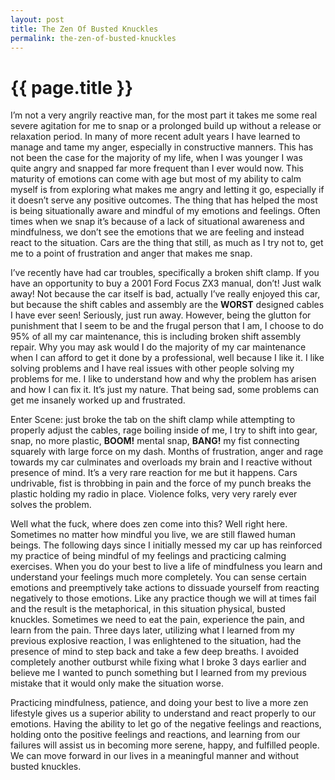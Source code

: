 ```yaml
---
layout: post
title: The Zen Of Busted Knuckles
permalink: the-zen-of-busted-knuckles
---
```


# {{ page.title }}

I’m not a very angrily reactive man, for the most part it takes me some real severe agitation for me to snap or a prolonged build up without a release or relaxation period. In many of more recent adult years I have learned to manage and tame my anger, especially in constructive manners. This has not been the case for the majority of my life, when I was younger I was quite angry and snapped far more frequent than I ever would now. This maturity of emotions can come with age but most of my ability to calm myself is from exploring what makes me angry and letting it go, especially if it doesn’t serve any positive outcomes. The thing that has helped the most is being situationally aware and mindful of my emotions and feelings. Often times when we snap it’s because of a lack of situational awareness and mindfulness, we don’t see the emotions that we are feeling and instead react to the situation. Cars are the thing that still, as much as I try not to, get me to a point of frustration and anger that makes me snap.

I’ve recently have had car troubles, specifically a broken shift clamp. If you have an opportunity to buy a 2001 Ford Focus ZX3 manual, don’t! Just walk away! Not because the car itself is bad, actually I’ve really enjoyed this car, but because the shift cables and assembly are the **WORST** designed cables I have ever seen! Seriously, just run away. However, being the glutton for punishment that I seem to be and the frugal person that I am, I choose to do 95% of all my car maintenance, this is including broken shift assembly repair. Why you may ask would I do the majority of my car maintenance when I can afford to get it done by a professional, well because I like it. I like solving problems and I have real issues with other people solving my problems for me. I like to understand how and why the problem has arisen and how I can fix it. It’s just my nature. That being sad, some problems can get me insanely worked up and frustrated.

Enter Scene: just broke the tab on the shift clamp while attempting to properly adjust the cables, rage boiling inside of me, I try to shift into gear, snap, no more plastic, **BOOM!** mental snap, **BANG!** my fist connecting squarely with large force on my dash. Months of frustration, anger and rage towards my car culminates and overloads my brain and I reactive without presence of mind. It’s a very rare reaction for me but it happens. Cars undrivable, fist is throbbing in pain and the force of my punch breaks the plastic holding my radio in place. Violence folks, very very rarely ever solves the problem.

Well what the fuck, where does zen come into this? Well right here. Sometimes no matter how mindful you live, we are still flawed human beings. The following days since I initially messed my car up has reinforced my practice of being mindful of my feelings and practicing calming exercises. When you do your best to live a life of mindfulness you learn and understand your feelings much more completely. You can sense certain emotions and preemptively take actions to dissuade yourself from reacting negatively to those emotions. Like any practice though we will at times fail and the result is the metaphorical, in this situation physical, busted knuckles. Sometimes we need to eat the pain, experience the pain, and learn from the pain. Three days later, utilizing what I learned from my previous explosive reaction, I was enlightened to the situation, had the presence of mind to step back and take a few deep breaths. I avoided completely another outburst while fixing what I broke 3 days earlier and believe me I wanted to punch something but I learned from my previous mistake that it would only make the situation worse.

Practicing mindfulness, patience, and doing your best to live a more zen lifestyle gives us a superior ability to understand and react properly to our emotions. Having the ability to let go of the negative feelings and reactions, holding onto the positive feelings and reactions, and learning from our failures will assist us in becoming more serene, happy, and fulfilled people. We can move forward in our lives in a meaningful manner and without busted knuckles.
